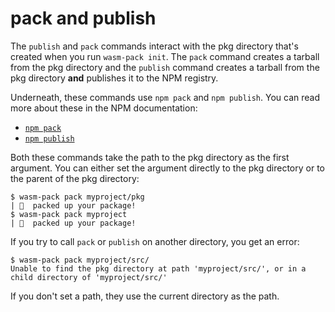 # pack and publish

The `publish` and `pack` commands interact with the pkg directory that's 
created when you run `wasm-pack init`. The `pack` command creates a tarball
from the pkg directory and the `publish` command creates a tarball from the 
pkg directory __and__ publishes it to the NPM registry. 

Underneath, these commands use `npm pack` and `npm publish`. You can read
more about these in the NPM documentation:

- [`npm pack`](https://docs.npmjs.com/cli/pack)
- [`npm publish`](https://docs.npmjs.com/cli/publish)

Both these commands take the path to the pkg directory as the first argument. 
You can either set the argument directly to the pkg directory or to the parent 
of the pkg directory:

```
$ wasm-pack pack myproject/pkg
| 🎒  packed up your package!
$ wasm-pack pack myproject
| 🎒  packed up your package!
```

If you try to call `pack` or `publish` on another directory, you get an error:

```
$ wasm-pack pack myproject/src/
Unable to find the pkg directory at path 'myproject/src/', or in a child directory of 'myproject/src/'
```

If you don't set a path, they use the current directory as the path.
